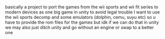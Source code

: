 basically a project to port the games from the wii sports and wii fit series to modern devices as one big game in unity
to avoid legal trouble I want to use the wii sports decomp and some emulators (dolphin, cemu, suyu etc) so u have to provide the rom files for the games but idk if we can do that in unity
we may also just ditch unity and go without an engine or swap to a better one
